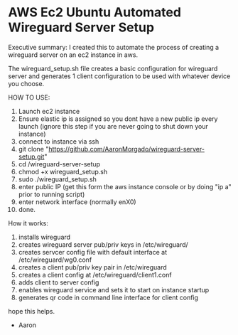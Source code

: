 # AWS Ec2 Ubuntu Automated Wireguard Server Setup
Executive summary: I created this to automate the process of creating a wireguard server on an ec2 instance in aws.

The wireguard_setup.sh file creates a basic configuration for wireguard server and generates 1 client configuration to be used with whatever device you choose.

HOW TO USE:
1. Launch ec2 instance
2. Ensure elastic ip is assigned so you dont have a new public ip every launch (ignore this step if you are never going to shut down your instance)
3. connect to instance via ssh
4. git clone "https://github.com/AaronMorgado/wireguard-server-setup.git"
5. cd /wireguard-server-setup
6. chmod +x wireguard_setup.sh
7. sudo ./wireguard_setup.sh
8. enter public IP (get this form the aws instance console or by doing "ip a" prior to running script)
9. enter network interface (normally enX0)
10. done.

How it works:
1. installs wireguard
2. creates wireguard server pub/priv keys in /etc/wireguard/
3. creates servcer config file with default interface at /etc/wireguard/wg0.conf
4. creates a client pub/priv key pair in /etc/wireguard
5. creates a client config at /etc/wireguard/client1.conf
6. adds client to server config
7. enables wireguard service and sets it to start on instance startup
8. generates qr code in command line interface for client config

hope this helps.

- Aaron
